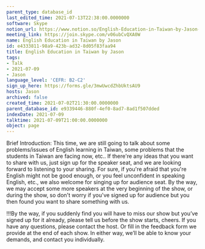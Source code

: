 ```yaml
---
parent_type: database_id
last_edited_time: 2021-07-13T22:38:00.0000000
software: Skype
notion_url: https://www.notion.so/English-Education-in-Taiwan-by-Jason-e433381198a9423bad328d05f83faa94
meeting_link: https://join.skype.com/v06ubCvQXA0W
name: English Education in Taiwan by Jason
id: e4333811-98a9-423b-ad32-8d05f83faa94
title: English Education in Taiwan by Jason
tags:
- Talk
- 2021-07-09
- Jason
language_level: 'CEFR: B2-C2'
sign_up_here: https://forms.gle/3mwUwcdZhbUktsAU9
hosts: Jason
archived: false
created_time: 2021-07-02T21:30:00.0000000
parent_database_id: e9339446-880f-4ef0-8ad7-8ad1f507dded
indexDate: 2021-07-09
talktime: 2021-07-09T21:00:00.0000000
object: page
---
```





Brief Introduction: This time, we are still going to talk about some problems/issues of English learning in Taiwan, some problems that the students in Taiwan are facing now, etc.. If there're any ideas that you want to share with us, just sign up for the speaker seat, and we are looking forward to listening to your sharing. 
For sure, if you're afraid that you're English might not be good enough, or you feel unconfident in speaking English, etc., we also welcome for singing up for audience seat. By the way, we may accept some more speakers at the very beginning of the show, or during the show, so don't worry if you've signed up for audience but you then found you want to share something with us.

!!!By the way, if you suddenly find you will have to miss our show but you’ve signed up for it already, please tell us before the show starts, cheers.
If you have any questions, please contact the host. Or fill in the feedback form we provide at the end of each show. In either way, we’ll be able to know your demands, and contact you individually.

